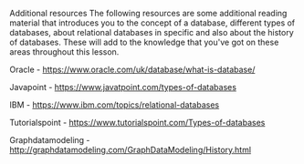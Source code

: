 Additional resources
The following resources are some additional reading material that introduces you to the concept of a database, different types of databases, about relational databases in specific and also about the history of databases. These will add to the knowledge that you've got on these areas throughout this lesson.

Oracle - https://www.oracle.com/uk/database/what-is-database/

Javapoint - https://www.javatpoint.com/types-of-databases

IBM - https://www.ibm.com/topics/relational-databases

Tutorialspoint - https://www.tutorialspoint.com/Types-of-databases

Graphdatamodeling - http://graphdatamodeling.com/GraphDataModeling/History.html